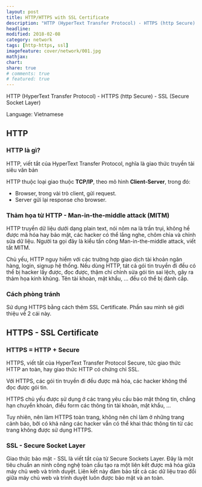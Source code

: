 ```yaml
---
layout: post
title: HTTP/HTTPS with SSL Certificate
description: "HTTP (HyperText Transfer Protocol) - HTTPS (http Secure) - SSL (Secure Socket Layer)"
headline: 
modified: 2018-02-08
category: network
tags: [http-https, ssl]
imagefeature: cover/network/001.jpg
mathjax:
chart:
share: true
# comments: true
# featured: true
---
```


HTTP (HyperText Transfer Protocol) - HTTPS (http Secure) - SSL (Secure Socket Layer)

Language: Vietnamese

## HTTP
### HTTP là gì?
HTTP, viết tắt của HyperText Transfer Protocol, nghĩa là giao thức truyền tải siêu văn bản

HTTP thuộc loại giao thuộc **TCP/IP**, theo mô hình **Client-Server**, trong đó:
+ Browser, trong vài trò client, gửi request.
+ Server gửi lại response cho browser.

### Thảm họa từ HTTP - Man-in-the-middle attack (MITM)

HTTP truyền dữ liệu dưới dạng plain text, nói nôm na là trần trụi, không hề được mã hóa hay bảo mật, các hacker có thể lắng nghe, chôm chỉa và chỉnh sửa dữ liệu. Người ta gọi đây là kiểu tấn công Man-in-the-middle attack, viết tắt MITM.

Chủ yếu, HTTP nguy hiểm với các trường hợp giao dịch tài khoản ngân hàng, login, signup hệ thống. Nếu dùng HTTP, tát cả gói tin truyền đi đều có thể bị hacker lấy được, đọc được, thậm chí chỉnh sửa gói tin sai lệch, gây ra thảm họa kinh khủng. Tên tài khoản, mật khẩu, ... đều có thể bị đánh cắp.

### Cách phòng tránh
Sử dụng HTTPS bằng cách thêm SSL Certificate. Phần sau mình sẽ giới thiệu về 2 cái này.



## HTTPS - SSL Certificate
### HTTPS = HTTP + Secure
HTTPS, viết tắt của HyperText Transfer Protocol Secure, tức giao thức HTTP an toàn, hay giao thức HTTP có chứng chỉ SSL.

Với HTTPS, các gói tin truyền đi đều được mã hóa, các hacker không thể đọc được gói tin.

HTTPS chủ yếu được sử dụng ở các trang yêu cầu bảo mật thông tin, chẳng hạn chuyển khoản, điều form các thông tin tài khoản, mật khẩu, ...

Tuy nhiên, nên làm HTTPS toàn trang, không nên chỉ làm ở những trang cảnh báo, bởi có khả năng các hacker vẫn có thể khai thác thông tin từ các trang không được sử dụng HTTPS.

### SSL - Secure Socket Layer
Giao thức bảo mật - SSL là viết tắt của từ Secure Sockets Layer. Đây là một tiêu chuẩn an ninh công nghệ toàn cầu tạo ra một liên kết được mã hóa giữa máy chủ web và trình duyệt. Liên kết này đảm bảo tất cả các dữ liệu trao đổi giữa máy chủ web và trình duyệt luôn được bảo mật và an toàn.